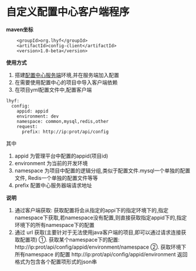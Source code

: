 # 自定义配置中心客户端程序

**maven坐标**

```
    <groupId>org.lhyf</groupId>
    <artifactId>config-client</artifactId>
    <version>1.0-beta</version>
```


**使用方式**

1. 搭建[配置中心服务端](https://github.com/lhyf/config-admin)环境,并在服务端加入配置
2. 在需要使用配置中心的项目中导入客户端依赖
3. 在项目yml配置文件中,配置客户端
```$xslt
lhyf:
  config:
    appid: appid
    environment: dev
    namespace: common,mysql,redis,other
    request:
      prefix: http://ip:prot/api/config

```

其中
1. appid 为管理平台中配置的appid(项目id)
2. environment 为当前的开发环境
3. namespace 为项目中配置的逻辑分组,类似于配置文件.mysql一个单独的配置文件,
Redis一个单独的配置文件等等
4. prefix 配置中心服务器端请求地址

**说明**
1. 通过客户端获取: 获取配置将会从指定的appi下的指定环境下的,指定namespace下获取,若namespace没有配置,则直接获取指定appid下的,指定环境下的所有namespace下的配置
2. 通过 url 获取(主要针对于无法使用java客户端的项目,即可以通过请求连接获取配置项)
 ①. 获取某个namespace下的配置: http://ip:prot/api/config/appid/environment/namespace
 ②. 获取环境下所有namespace 的配置 http://ip:prot/api/config/appid/environment
返回格式为包含各个配置项形式的json串